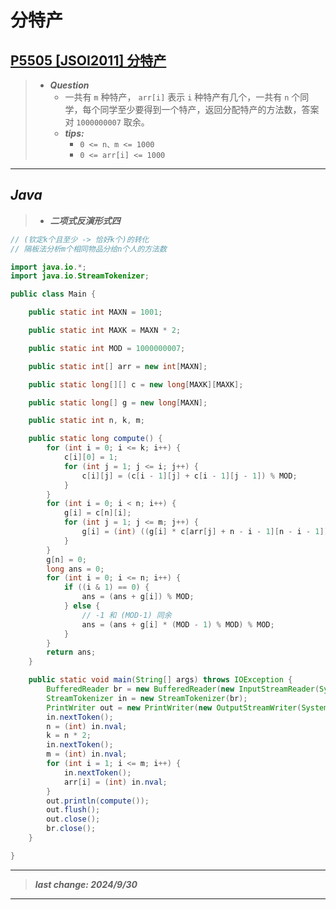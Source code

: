 # 分特产

## [P5505 [JSOI2011] 分特产](https://www.luogu.com.cn/problem/P5505)

> - ***Question***
>   - 一共有 `m` 种特产， `arr[i]` 表示 `i` 种特产有几个，一共有 `n` 个同学，每个同学至少要得到一个特产，返回分配特产的方法数，答案对 `1000000007` 取余。
>   - ***tips:***
>     - `0 <= n、m <= 1000`
>     - `0 <= arr[i] <= 1000`

---

## *Java*

> - ***二项式反演形式四***

```java
// (钦定k个且至少 -> 恰好k个)的转化
// 隔板法分析m个相同物品分给n个人的方法数

import java.io.*;
import java.io.StreamTokenizer;

public class Main {

    public static int MAXN = 1001;

    public static int MAXK = MAXN * 2;

    public static int MOD = 1000000007;

    public static int[] arr = new int[MAXN];

    public static long[][] c = new long[MAXK][MAXK];

    public static long[] g = new long[MAXN];

    public static int n, k, m;

    public static long compute() {
        for (int i = 0; i <= k; i++) {
            c[i][0] = 1;
            for (int j = 1; j <= i; j++) {
                c[i][j] = (c[i - 1][j] + c[i - 1][j - 1]) % MOD;
            }
        }
        for (int i = 0; i < n; i++) {
            g[i] = c[n][i];
            for (int j = 1; j <= m; j++) {
                g[i] = (int) ((g[i] * c[arr[j] + n - i - 1][n - i - 1]) % MOD);
            }
        }
        g[n] = 0;
        long ans = 0;
        for (int i = 0; i <= n; i++) {
            if ((i & 1) == 0) {
                ans = (ans + g[i]) % MOD;
            } else {
                // -1 和 (MOD-1) 同余
                ans = (ans + g[i] * (MOD - 1) % MOD) % MOD;
            }
        }
        return ans;
    }

    public static void main(String[] args) throws IOException {
        BufferedReader br = new BufferedReader(new InputStreamReader(System.in));
        StreamTokenizer in = new StreamTokenizer(br);
        PrintWriter out = new PrintWriter(new OutputStreamWriter(System.out));
        in.nextToken();
        n = (int) in.nval;
        k = n * 2;
        in.nextToken();
        m = (int) in.nval;
        for (int i = 1; i <= m; i++) {
            in.nextToken();
            arr[i] = (int) in.nval;
        }
        out.println(compute());
        out.flush();
        out.close();
        br.close();
    }

}
```

---

> ***last change: 2024/9/30***

---
